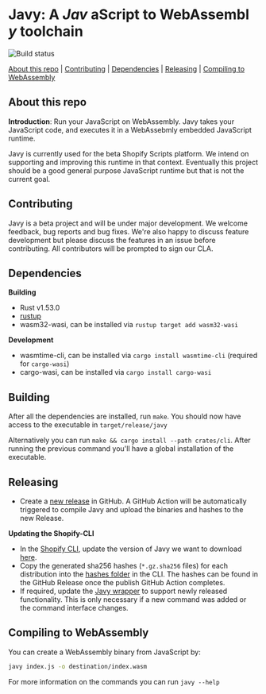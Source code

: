 # Javy: A _Jav_ aScript to WebAssembl _y_  toolchain

![Build status](https://github.com/Shopify/javy/actions/workflows/ci.yml/badge.svg?branch=main)

[About this repo](#about-this-repo) | [Contributing](#contributing) | [Dependencies](#dependencies) | [Releasing](#releasing) | [Compiling to WebAssembly](#compiling-to-webassembly)

## About this repo

**Introduction**: Run your JavaScript on WebAssembly. Javy takes your JavaScript code, and executes it in a WebAssebmly embedded JavaScript runtime.

Javy is currently used for the beta Shopify Scripts platform. We intend on supporting and improving this runtime in that context. Eventually this project should be a good general purpose JavaScript runtime but that is not the current goal.

## Contributing

Javy is a beta project and will be under major development. We welcome feedback, bug reports and bug fixes. We're also happy to discuss feature development but please discuss the features in an issue before contributing. All contributors will be prompted to sign our CLA.

## Dependencies

**Building**
- Rust v1.53.0
- [rustup](https://rustup.rs/)
- wasm32-wasi, can be installed via `rustup target add wasm32-wasi`

**Development**

- wasmtime-cli, can be installed via `cargo install wasmtime-cli` (required for
  `cargo-wasi`)
- cargo-wasi, can be installed via `cargo install cargo-wasi`

## Building

After all the dependencies are installed, run `make`. You
should now have access to the executable in `target/release/javy`

Alternatively you can run `make && cargo install --path crates/cli`.
After running the previous command you'll have a global installation of the
executable.

## Releasing

- Create a [new release](https://github.com/Shopify/javy/releases/new) in GitHub. A GitHub Action will be automatically triggered to compile Javy and upload the binaries and hashes to the new Release.

**Updating the Shopify-CLI**
- In the [Shopify CLI](https://github.com/Shopify/shopify-cli), update the version of Javy we want to download [here](https://github.com/Shopify/shopify-cli/blob/bb3f891f3a035c439555621ecaf2cbfa80ac1789/ext/javy/version).
- Copy the generated sha256 hashes (`*.gz.sha256` files) for each distribution into the [hashes folder](https://github.com/Shopify/shopify-cli/tree/bb3f891f3a035c439555621ecaf2cbfa80ac1789/ext/javy/hashes) in the CLI. The hashes can be found in the GitHub Release once the publish GitHub Action completes.
- If required, update the [Javy wrapper](https://github.com/Shopify/shopify-cli/blob/bb3f891f3a035c439555621ecaf2cbfa80ac1789/ext/javy/javy.rb) to support newly released functionality. This is only necessary if a new command was added or the command interface changes.

## Compiling to WebAssembly

You can create a WebAssembly binary from JavaScript by:

```bash
javy index.js -o destination/index.wasm
```

For more information on the commands you can run `javy --help`

